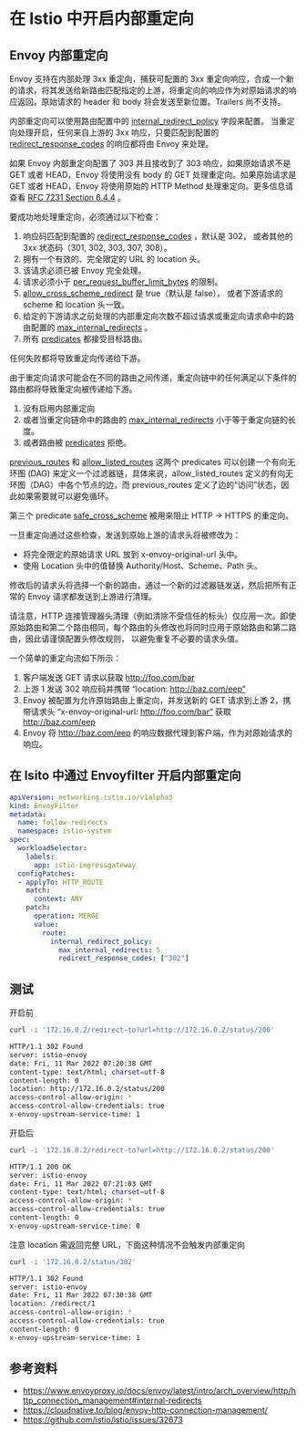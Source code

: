 # 在 Istio 中开启内部重定向

## Envoy 内部重定向

Envoy 支持在内部处理 3xx 重定向，捕获可配置的 3xx 重定向响应，合成一个新的请求，将其发送给新路由匹配指定的上游，将重定向的响应作为对原始请求的响应返回。原始请求的 header 和 body 将会发送至新位置。Trailers 尚不支持。

内部重定向可以使用路由配置中的 [internal_redirect_policy](https://www.envoyproxy.io/docs/envoy/latest/api-v3/config/route/v3/route_components.proto#envoy-v3-api-field-config-route-v3-routeaction-internal-redirect-policy) 字段来配置。 当重定向处理开启，任何来自上游的 3xx 响应，只要匹配到配置的 [redirect_response_codes](https://www.envoyproxy.io/docs/envoy/latest/api-v3/config/route/v3/route_components.proto#envoy-v3-api-field-config-route-v3-internalredirectpolicy-redirect-response-codes) 的响应都将由 Envoy 来处理。

如果 Envoy 内部重定向配置了 303 并且接收到了 303 响应，如果原始请求不是 GET 或者 HEAD，Envoy 将使用没有 body 的 GET 处理重定向。如果原始请求是 GET 或者 HEAD，Envoy 将使用原始的 HTTP Method 处理重定向。更多信息请查看 [RFC 7231 Section 6.4.4](https://datatracker.ietf.org/doc/html/rfc7231#section-6.4.4) 。

要成功地处理重定向，必须通过以下检查：

1. 响应码匹配到配置的 [redirect_response_codes](https://www.envoyproxy.io/docs/envoy/latest/api-v3/config/route/v3/route_components.proto#envoy-v3-api-field-config-route-v3-internalredirectpolicy-redirect-response-codes) ，默认是 302， 或者其他的 3xx 状态码（301, 302, 303, 307, 308）。
2. 拥有一个有效的、完全限定的 URL 的 location 头。
3. 该请求必须已被 Envoy 完全处理。
4. 请求必须小于 [per_request_buffer_limit_bytes](https://www.envoyproxy.io/docs/envoy/latest/api-v3/config/route/v3/route_components.proto#envoy-v3-api-field-config-route-v3-route-per-request-buffer-limit-bytes) 的限制。
5. [allow_cross_scheme_redirect](https://www.envoyproxy.io/docs/envoy/latest/api-v3/config/route/v3/route_components.proto#envoy-v3-api-field-config-route-v3-internalredirectpolicy-allow-cross-scheme-redirect) 是 true（默认是 false）， 或者下游请求的 scheme 和 location 头一致。
6. 给定的下游请求之前处理的内部重定向次数不超过请求或重定向请求命中的路由配置的 [max_internal_redirects](https://www.envoyproxy.io/docs/envoy/latest/api-v3/config/route/v3/route_components.proto#envoy-v3-api-field-config-route-v3-internalredirectpolicy-max-internal-redirects) 。
7. 所有 [predicates](https://www.envoyproxy.io/docs/envoy/latest/api-v3/config/route/v3/route_components.proto#envoy-v3-api-field-config-route-v3-internalredirectpolicy-predicates) 都接受目标路由。 

任何失败都将导致重定向传递给下游。

由于重定向请求可能会在不同的路由之间传递，重定向链中的任何满足以下条件的路由都将导致重定向被传递给下游。

1. 没有启用内部重定向
2. 或者当重定向链命中的路由的 [max_internal_redirects](https://www.envoyproxy.io/docs/envoy/latest/api-v3/config/route/v3/route_components.proto#envoy-v3-api-field-config-route-v3-internalredirectpolicy-max-internal-redirects) 小于等于重定向链的长度。
3. 或者路由被 [predicates](https://www.envoyproxy.io/docs/envoy/latest/api-v3/config/route/v3/route_components.proto#envoy-v3-api-field-config-route-v3-internalredirectpolicy-predicates) 拒绝。

[previous_routes](https://www.envoyproxy.io/docs/envoy/latest/api-v3/extensions/internal_redirect/previous_routes/v3/previous_routes_config.proto#envoy-v3-api-msg-extensions-internal-redirect-previous-routes-v3-previousroutesconfig) 和 [allow_listed_routes](https://www.envoyproxy.io/docs/envoy/latest/api-v3/extensions/internal_redirect/allow_listed_routes/v3/allow_listed_routes_config.proto#envoy-v3-api-msg-extensions-internal-redirect-allow-listed-routes-v3-allowlistedroutesconfig) 这两个 predicates 可以创建一个有向无环图 (DAG) 来定义一个过滤器链，具体来说，allow_listed_routes 定义的有向无环图（DAG）中各个节点的边，而 previous_routes 定义了边的“访问”状态，因此如果需要就可以避免循环。

第三个 predicate [safe_cross_scheme](https://www.envoyproxy.io/docs/envoy/latest/api-v3/extensions/internal_redirect/safe_cross_scheme/v3/safe_cross_scheme_config.proto#envoy-v3-api-msg-extensions-internal-redirect-safe-cross-scheme-v3-safecrossschemeconfig) 被用来阻止 HTTP -> HTTPS 的重定向。

一旦重定向通过这些检查，发送到原始上游的请求头将被修改为：

- 将完全限定的原始请求 URL 放到 x-envoy-original-url 头中。
- 使用 Location 头中的值替换 Authority/Host、Scheme、Path 头。

修改后的请求头将选择一个新的路由，通过一个新的过滤器链发送，然后把所有正常的 Envoy 请求都发送到上游进行清理。

请注意，HTTP 连接管理器头清理（例如清除不受信任的标头）仅应用一次。即使原始路由和第二个路由相同，每个路由的头修改也将同时应用于原始路由和第二路由，因此请谨慎配置头修改规则， 以避免重复不必要的请求头值。


一个简单的重定向流如下所示：

1. 客户端发送 GET 请求以获取 http://foo.com/bar
2. 上游 1 发送 302 响应码并携带 “location: http://baz.com/eep”
3. Envoy 被配置为允许原始路由上重定向，并发送新的 GET 请求到上游 2，携带请求头 “x-envoy-original-url: http://foo.com/bar” 获取 http://baz.com/eep
4. Envoy 将 http://baz.com/eep 的响应数据代理到客户端，作为对原始请求的响应。

## 在 Isito 中通过 Envoyfilter 开启内部重定向

```yaml
apiVersion: networking.istio.io/v1alpha3
kind: EnvoyFilter
metadata:
  name: follow-redirects
  namespace: istio-system
spec:
  workloadSelector:
    labels:
      app: istio-ingressgateway
  configPatches:
  - applyTo: HTTP_ROUTE
    match:
      context: ANY
    patch:
      operation: MERGE
      value:
        route:
          internal_redirect_policy:
            max_internal_redirects: 5
            redirect_response_codes: ["302"]
```

## 测试

开启前

```bash
curl -i '172.16.0.2/redirect-to?url=http://172.16.0.2/status/200'

HTTP/1.1 302 Found
server: istio-envoy
date: Fri, 11 Mar 2022 07:20:38 GMT
content-type: text/html; charset=utf-8
content-length: 0
location: http://172.16.0.2/status/200
access-control-allow-origin: *
access-control-allow-credentials: true
x-envoy-upstream-service-time: 1
```

开启后

```bash
curl -i '172.16.0.2/redirect-to?url=http://172.16.0.2/status/200'

HTTP/1.1 200 OK
server: istio-envoy
date: Fri, 11 Mar 2022 07:21:03 GMT
content-type: text/html; charset=utf-8
access-control-allow-origin: *
access-control-allow-credentials: true
content-length: 0
x-envoy-upstream-service-time: 0
```

注意 location 需返回完整 URL，下面这种情况不会触发内部重定向

```bash
curl -i '172.16.0.2/status/302'

HTTP/1.1 302 Found
server: istio-envoy
date: Fri, 11 Mar 2022 07:30:38 GMT
location: /redirect/1
access-control-allow-origin: *
access-control-allow-credentials: true
content-length: 0
x-envoy-upstream-service-time: 1
```

## 参考资料
* https://www.envoyproxy.io/docs/envoy/latest/intro/arch_overview/http/http_connection_management#internal-redirects
* https://cloudnative.to/blog/envoy-http-connection-management/
* https://github.com/istio/istio/issues/32673
